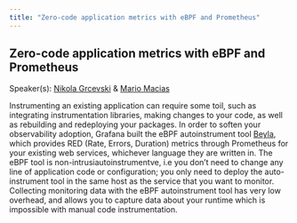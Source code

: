 ```yaml
---
title: "Zero-code application metrics with eBPF and Prometheus"
---
```


## Zero-code application metrics with eBPF and Prometheus

Speaker(s): [Nikola Grcevski](../../speakers/nikola-grcevski) & [Mario Macias](../../speakers/mario-macias)

Instrumenting an existing application can require some toil, such as integrating instrumentation libraries, making changes to your code, as well as rebuilding and redeploying your packages. In order to soften your observability adoption, Grafana built the eBPF autoinstrument tool [Beyla](https://github.com/grafana/beyla), which provides RED (Rate, Errors, Duration) metrics through Prometheus for your existing web services, whichever language they are written in.
The eBPF tool is non-intrusiautoinstrumentve, i.e you don’t need to change any line of application code or configuration; you only need to deploy the auto-instrument tool in the same host as the service that you want to monitor. Collecting monitoring data with the eBPF autoinstrument tool has very low overhead, and allows you to capture data about your runtime which is impossible with manual code instrumentation.
